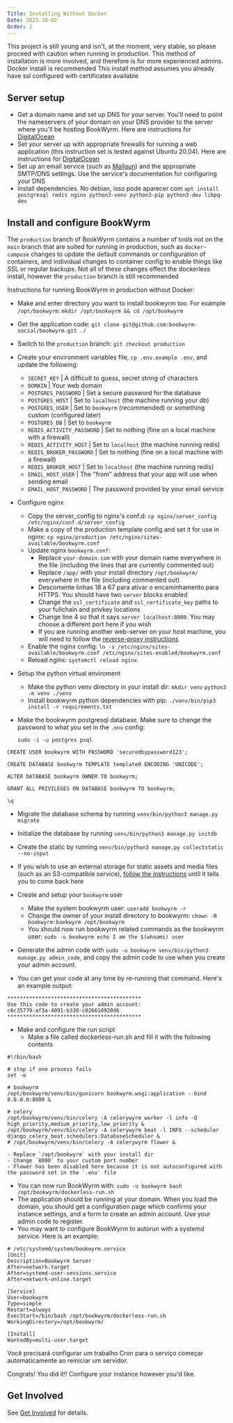 ```yaml
---
Title: Installing Without Docker
Date: 2022-10-02
Order: 2
---
```


This project is still young and isn't, at the moment, very stable, so please proceed with caution when running in production. This method of installation is more involved, and therefore is for more experienced admins. Docker install is recommended This install method assumes you already have ssl configured with certificates available

## Server setup
- Get a domain name and set up DNS for your server. You'll need to point the nameservers of your domain on your DNS provider to the server where you'll be hosting BookWyrm. Here are instructions for [DigitalOcean](https://www.digitalocean.com/community/tutorials/how-to-point-to-digitalocean-nameservers-from-common-domain-registrars)
- Set your server up with appropriate firewalls for running a web application (this instruction set is tested against Ubuntu 20.04). Here are instructions for [DigitalOcean](https://www.digitalocean.com/community/tutorials/initial-server-setup-with-ubuntu-20-04)
- Set up an email service (such as [Mailgun](https://documentation.mailgun.com/en/latest/quickstart.html)) and the appropriate SMTP/DNS settings. Use the service's documentation for configuring your DNS
- Install dependencies. No debian, isso pode aparecer com `apt install postgresql redis nginx python3-venv python3-pip python3-dev libpq-dev`

## Install and configure BookWyrm

The `production` branch of BookWyrm contains a number of tools not on the `main` branch that are suited for running in production, such as `docker-compose` changes to update the default commands or configuration of containers, and individual changes to container config to enable things like SSL or regular backups. Not all of these changes effect the dockerless install, however the `production` branch is still recommended

Instructions for running BookWyrm in production without Docker:

- Make and enter directory you want to install bookwyrm too. For example `/opt/bookwyrm`: `mkdir /opt/bookwyrm && cd /opt/bookwyrm`
- Get the application code: `git clone git@github.com:bookwyrm-social/bookwyrm.git ./`
- Switch to the `production` branch: `git checkout production`
- Create your environment variables file, `cp .env.example .env`, and update the following:
    - `SECRET_KEY` | A difficult to guess, secret string of characters
    - `DOMAIN` | Your web domain
    - `POSTGRES_PASSWORD` | Set a secure password for the database
    - `POSTGRES_HOST` | Set to `localhost` (the machine running your db)
    - `POSTGRES_USER` | Set to `bookwyrm` (recommended) or something custom (configured later)
    - `POSTGRES_DB` | Set to `bookwyrm`
    - `REDIS_ACTIVITY_PASSWORD` | Set to nothing (fine on a local machine with a firewall)
    - `REDIS_ACTIVITY_HOST` | Set to `localhost` (the machine running redis)
    - `REDIS_BROKER_PASSWORD` | Set to nothing (fine on a local machine with a firewall)
    - `REDIS_BROKER_HOST` | Set to `localhost` (the machine running redis)
    - `EMAIL_HOST_USER` | The "from" address that your app will use when sending email
    - `EMAIL_HOST_PASSWORD` | The password provided by your email service
- Configure nginx
    - Copy the server_config to nginx's conf.d: `cp nginx/server_config /etc/nginx/conf.d/server_config`
    - Make a copy of the production template config and set it for use in nginx: `cp nginx/production /etc/nginx/sites-available/bookwyrm.conf`
    - Update nginx `bookwyrm.conf`:
        - Replace `your-domain.com` with your domain name everywhere in the file (including the lines that are currently commented out)
        - Replace `/app/` with your install directory `/opt/bookwyrm/` everywhere in the file (including commented out)
        - Descomente linhas 18 a 67 para ativar o encaminhamento para HTTPS. You should have two `server` blocks enabled
        - Change the `ssl_certificate` and `ssl_certificate_key` paths to your fullchain and privkey locations
        - Change line 4 so that it says `server localhost:8000`. You may choose a different port here if you wish
        - If you are running another web-server on your host machine, you will need to follow the [reverse-proxy instructions](/reverse-proxy.html)
    - Enable the nginx config: `ln -s /etc/nginx/sites-available/bookwyrm.conf /etc/nginx/sites-enabled/bookwyrm.conf`
     - Reload nginx: `systemctl reload nginx`
- Setup the python virtual enviroment
    - Make the python venv directory in your install dir: `mkdir venv` `python3 -m venv ./venv`
    - Install bookwyrm python dependencies with pip: `./venv/bin/pip3 install -r requirements.txt`
- Make the bookwyrm postgresql database. Make sure to change the password to what you set in the `.env` config:

    `sudo -i -u postgres psql`

```
CREATE USER bookwyrm WITH PASSWORD 'securedbypassword123';

CREATE DATABASE bookwyrm TEMPLATE template0 ENCODING 'UNICODE';

ALTER DATABASE bookwyrm OWNER TO bookwyrm;

GRANT ALL PRIVILEGES ON DATABASE bookwyrm TO bookwyrm;

\q
```

- Migrate the database schema by running `venv/bin/python3 manage.py migrate`
- Initialize the database by running `venv/bin/python3 manage.py initdb`
- Create the static by running `venv/bin/python3 manage.py collectstatic --no-input`
- If you wish to use an external storage for static assets and media files (such as an S3-compatible service), [follow the instructions](/external-storage.html) until it tells you to come back here
- Create and setup your `bookwyrm` user
    - Make the system bookwyrm user: `useradd bookwyrm -r`
    - Change the owner of your install directory to bookwyrm: `chown -R bookwyrm:bookwyrm /opt/bookwyrm`
    - You should now run bookwyrm related commands as the bookwyrm user: `sudo -u bookwyrm echo I am the $(whoami) user`

- Generate the admin code with `sudo -u bookwyrm venv/bin/python3 manage.py admin_code`, and copy the admin code to use when you create your admin account.
- You can get your code at any time by re-running that command. Here's an example output:

``` { .sh }
*******************************************
Use this code to create your admin account:
c6c35779-af3a-4091-b330-c026610920d6
*******************************************
```

- Make and configure the run script
    - Make a file called dockerless-run.sh and fill it with the following contents

``` { .sh }
#!/bin/bash

# stop if one process fails
set -e

# bookwyrm
/opt/bookwyrm/venv/bin/gunicorn bookwyrm.wsgi:application --bind 0.0.0.0:8000 &

# celery
/opt/bookwyrm/venv/bin/celery -A celerywyrm worker -l info -Q high_priority,medium_priority,low_priority &
/opt/bookwyrm/venv/bin/celery -A celerywyrm beat -l INFO --scheduler django_celery_beat.schedulers:DatabaseScheduler &
# /opt/bookwyrm/venv/bin/celery -A celerywyrm flower &
```
    - Replace `/opt/bookwyrm` with your install dir
    - Change `8000` to your custom port number
    - Flower has been disabled here because it is not autoconfigured with the password set in the `.env` file
- You can now run BookWyrm with: `sudo -u bookwyrm bash /opt/bookwyrm/dockerless-run.sh`
- The application should be running at your domain. When you load the domain, you should get a configuration page which confirms your instance settings, and a form to create an admin account. Use your admin code to register.
- You may want to configure BookWyrm to autorun with a systemd service. Here is an example:
```
# /etc/systemd/system/bookwyrm.service
[Unit]
Description=Bookwyrm Server
After=network.target
After=systemd-user-sessions.service
After=network-online.target

[Service]
User=bookwyrm
Type=simple
Restart=always
ExecStart=/bin/bash /opt/bookwyrm/dockerless-run.sh
WorkingDirectory=/opt/bookwyrm/

[Install]
WantedBy=multi-user.target
```
Você precisará configurar um trabalho Cron para o serviço começar automaticamente ao reiniciar um servidor.

Congrats! You did it!! Configure your instance however you'd like.

## Get Involved

See [Get Involved](https://joinbookwyrm.com/get-involved/) for details.
